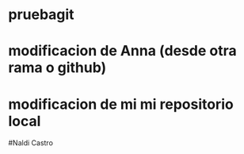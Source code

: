 # pruebagit
# modificacion de Anna (desde otra rama o github)

# modificacion de mi mi repositorio local

#Naldi Castro

